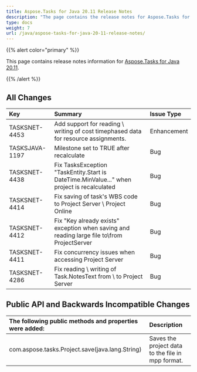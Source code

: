 ```yaml
---
title: Aspose.Tasks for Java 20.11 Release Notes
description: "The page contains the release notes for Aspose.Tasks for Java 20.11."
type: docs
weight: 7
url: /java/aspose-tasks-for-java-20-11-release-notes/
---
```


{{% alert color="primary" %}}

This page contains release notes information for [Aspose.Tasks for Java 20.11](https://downloads.aspose.com/tasks/java/new-releases/aspose.tasks-for-java-20.11/).

{{% /alert %}}

## **All Changes**
|**Key**|**Summary**|**Issue Type**|
| :- | :- | :- |
|TASKSNET-4453|Add support for reading \ writing of cost timephased data for resource assignments. | Enhancement |
|TASKSJAVA-1197|Milestone set to TRUE after recalculate | Bug |
|TASKSNET-4438|Fix TasksException "TaskEntity.Start is DateTime.MinValue..." when project is recalculated | Bug |
|TASKSNET-4414|Fix saving of task's WBS code to Project Server \ Project Online | Bug |
|TASKSNET-4412|Fix "Key already exists" exception when saving and reading large file to\from ProjectServer | Bug |
|TASKSNET-4411|Fix concurrency issues when accessing Project Server | Bug |
|TASKSNET-4286|Fix reading \ writing of Task.NotesText from \ to Project Server | Bug |
## **Public API and Backwards Incompatible Changes**
|**The following public methods and properties were added:**|**Description**|
| :- | :- |
|com.aspose.tasks.Project.save(java.lang.String)|Saves the project data to the file in mpp format.|